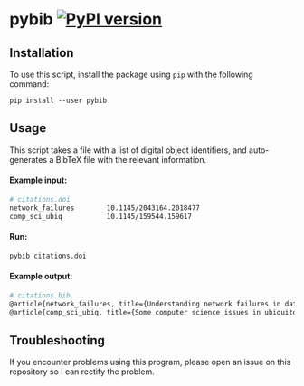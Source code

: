 # pybib [![PyPI version](https://img.shields.io/pypi/v/pybib.svg?style=flat)](https://pypi.python.org/pypi?:action=display&name=pybib)

## Installation

To use this script, install the package using `pip` with the following command:

```
pip install --user pybib
```

## Usage

This script takes a file with a list of digital object identifiers, and auto-generates a BibTeX file with the relevant information.

#### Example input:

```sh
# citations.doi
network_failures        10.1145/2043164.2018477
comp_sci_ubiq           10.1145/159544.159617
```

#### Run:

```sh
pybib citations.doi
```

#### Example output:

```sh
# citations.bib
@article{network_failures, title={Understanding network failures in data centers}, volume={41}, ISSN={0146-4833}, url={http://dx.doi.org/10.1145/2043164.2018477}, DOI={10.1145/2043164.2018477}, number={4}, journal={ACM SIGCOMM Computer Communication Review}, publisher={Association for Computing Machinery (ACM)}, author={Gill, Phillipa and Jain, Navendu and Nagappan, Nachiappan}, year={2011}, month={Oct}, pages={350}}
@article{comp_sci_ubiq, title={Some computer science issues in ubiquitous computing}, volume={36}, ISSN={0001-0782}, url={http://dx.doi.org/10.1145/159544.159617}, DOI={10.1145/159544.159617}, number={7}, journal={Communications of the ACM}, publisher={Association for Computing Machinery (ACM)}, author={Weiser, Mark}, year={1993}, month={Jul}, pages={75–84}}
```

## Troubleshooting

If you encounter problems using this program, please open an issue on this repository so I can rectify the problem.
